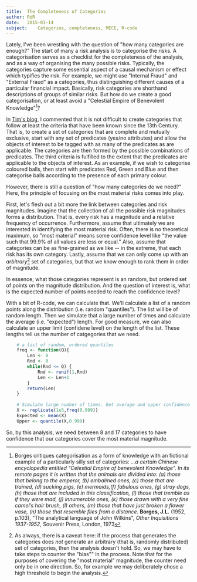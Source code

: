 ```yaml
---
title:	The Completeness of Categories
author:	RdR
date:	2015-01-14
subject:	Categories, completeness, MECE, R-code
---
```


Lately, I've been wrestling with the question of "how many categories are enough?"  The start of many a risk analysis is to categorise the risks.  A categorisation serves as a checklist for the completeness of the analysis, and as a way of organising the many possible risks. Typically, the categories capture some essential aspect of a causal mechanism or effect which typifies the risk.  For example, we might use "Internal Fraud" and "External Fraud" as a categories, thus distinguishing different causes of a particular financial impact. Basically, risk categories are shorthand descriptions of groups of similar risks.  But how do we create a good categorisation, or at least avoid a "Celestial Empire of Benevolent Knowledge"[^1]?

In [Tim's blog](http://timvangelder.com/2010/06/04/what-is-mece-and-is-it-mece/#comment-959), I commented that it is not difficult to create categories that follow at least the criteria that have been known since the 13th Century. That is, to create a set of categories that are complete and mutually exclusive, start with any set of predicates (yes/no attributes) and allow the objects of interest to be tagged with as many of the predicates as are applicable. The categories are then formed by the possible combinations of predicates. The third criteria is fulfilled to the extent that the predicates are applicable to the objects of interest.  As an example, if we wish to categorise coloured balls, then start with predicates Red, Green and Blue and then categorise balls according to the presence of each primary colour.

However, there is still a question of "how many categories do we need?"  Here, the principle of focusing on the most material risks comes into play.

First, let's flesh out a bit more the link between categories and risk magnitudes. Imagine that the collection of all the possible risk magnitudes forms a distribution.  That is, every risk has a magnitude and a relative frequency of occurrence. Furthermore, assume that ultimately we are interested in identifying the most material risk.  Often, there is no theoretical maximum, so "most material" means some confidence level like "the value such that 99.9% of all values are less or equal."  Also, assume that categories can be as fine-grained as we like -- in the extreme, that each risk has its own category.  Lastly, assume that we can only come up with an *arbitrary*[^2] set of categories, but that we know enough to rank them in order of magnitude.

In essence, what those categories represent is an random, but ordered set of points on the magnitude distribution. And the question of interest is, what is the expected number of points needed to reach the confidence level?

With a bit of R-code, we can calculate that.  We'll calculate a list of a random points along the distribution (i.e. random "quantiles"). The list will be of random length.  Then we simulate that a large number of times and calculate the average (i.e. "expected") length.  For good measure, we can also calculate an upper limit (confidene level) on the length of the list.  These lengths tell us the number of catgegories that we need.

~~~r
    # a list of random, ordered quantiles
    froq <- function(Q){
        Len <- 0
        Rnd <- 0
        while(Rnd <= Q) {
            Rnd <- runif(1,Rnd)
            Len <- Len+1
        }
        return(Len)
    }
    
    # Simulate large number of times. Get average and upper confidence level.
    X <- replicate(1e5,froq(0.999))
    Expected <- mean(X)
    Upper <- quantile(X,0.999)
~~~
	
So, by this analysis, we need between 8 and 17 categories to have confidence that our categories cover the most material magnitude.


[^1]: Borges critiques categorisation as a form of knowledge with an fictional example of a particularly silly set of categories: 	*...a certain Chinese encyclopedia entitled "Celestial Empire of benevolent Knowledge". In its remote pages it is written that the animals are divided into: (a) those that belong to the emperor, (b) embalmed ones, (c) those that are trained, (d) sucking pigs, (e) mermaids,(f) fabulous ones, (g) stray dogs, (h) those that are included in this classification, (i) those that tremble as if they were mad, (j) innumerable ones, (k) those drawn with a very fine camel’s hair brush, (l) others, (m) those that have just broken a flower vase, (n) those that resemble flies from a distance.* **Borges, J.L.** (1952, p.103), "The analytical language of John Wilkins", *Other Inquisitions 1937-1952*, Souvenir Press, London, 1973

[^2]: As always, there is a caveat here: if the process that generates the categories does *not* generate an arbitrary (that is, randomly distributed) set of categories, then the analysis doesn't hold. So, we may have to take steps to counter the "bias"" in the process. Note that for the purposes of covering the "most material" magnitude, the counter need only be in one direction. So, for example we may deliberately chose a high threshold to begin the analysis.
